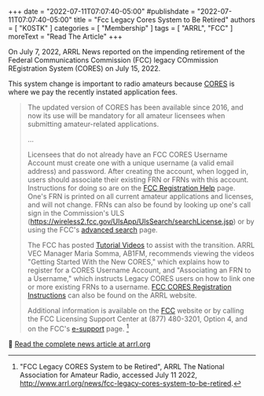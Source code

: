 +++
date = "2022-07-11T07:07:40-05:00"
#publishdate = "2022-07-11T07:07:40-05:00"
title = "Fcc Legacy Cores System to Be Retired"
authors = [ "K0STK" ]
categories = [ "Membership" ]
tags = [ "ARRL", "FCC" ]
moreText = "Read The Article"
+++

On July 7, 2022, ARRL News reported on the impending retirement of the
Federal Communications Commission (FCC) legacy COmmission REgistration
System (CORES) on July 15, 2022.

This system change is important to radio amateurs because
[CORES](https://apps.fcc.gov/cores/userLogin.do)
is where we pay the recently instated application fees.
<!--more-->

>The updated version of CORES has been available since 2016, and now
>its use will be mandatory for all amateur licensees when submitting
>amateur-related applications.
>
>...
>
>Licensees that do not already have an FCC CORES Username Account must
>create one with a unique username (a valid email address) and password.
>After creating the account, when logged in, users should associate
>their existing FRN or FRNs with this account. Instructions for doing so
>are on the
[FCC Registration Help](https://apps.fcc.gov/cores/publicHome.do?help=true)
>page. One's FRN is printed on all current amateur applications
>and licenses, and will not change. FRNs can also be found
>by looking up one's call sign in the Commission's ULS
>(https://wireless2.fcc.gov/UlsApp/UlsSearch/searchLicense.jsp) or by
>using the FCC's
>[advanced search](https://apps.fcc.gov/cores/advancedSearch.do?csfrToken=)
>page.
>
>The FCC has posted
>[Tutorial Videos](https://www.fcc.gov/licensing-databases/fcc-registration-system-cores/commission-registration-system-video-tutorials)
>to assist with the transition. ARRL VEC Manager Maria Somma, AB1FM,
>recommends viewing the videos "Getting Started With the New CORES,"
>which explains how to register for a CORES Username Account, and
>"Associating an FRN to a Username," which instructs Legacy CORES users
>on how to link one or more existing FRNs to a username.
>[FCC CORES Registration Instructions](https://www.arrl.org/fcc-cores-registration-instructions)
>can also be found on the ARRL website.
>
>Additional information is available on the
>[FCC](https://www.fcc.gov/licensing-databases/commission-registration-system-fcc)
>website or by calling the FCC Licensing Support Center at (877)
>480-3201, Option 4, and on the FCC's
>[e-support](https://www.fcc.gov/wireless/available-support-services)
>page. [^1]

:newspaper: [Read the complete news article at arrl.org](http://www.arrl.org/news/fcc-legacy-cores-system-to-be-retired)

[^1]: "FCC Legacy CORES System to be Retired", ARRL The National Association for Amateur Radio, accessed July 11 2022, http://www.arrl.org/news/fcc-legacy-cores-system-to-be-retired.
